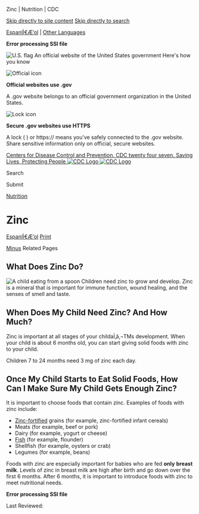 





















Zinc \| Nutrition \| CDC
 










 






 











 




[Skip directly to site content](#content)
[Skip directly to search](#headerSearch)


[EspanIÌ€Æ’ol](/spanish/) \| 
[Other Languages](https://wwwn.cdc.gov/pubs/other-languages/)

**Error processing SSI file**  



![U.S. flag](/TemplatePackage/4.0/assets/imgs/uswds/us_flag_small.png)
An official website of the United States government Here's how you know 



![Official icon](/TemplatePackage/4.0/assets/imgs/uswds/icon-dot-gov.svg)



**Official websites use .gov**


A .gov website belongs to an official government organization in the United States.







![Lock icon](/TemplatePackage/4.0/assets/imgs/uswds/icon-https.svg)



**Secure .gov websites use HTTPS**


A lock (  ) or https:// means you've safely connected to the .gov website. Share sensitive information only on official, secure websites.








 



[Centers for Disease Control and Prevention. CDC twenty four seven. Saving Lives, Protecting People
![CDC Logo](/TemplatePackage/4.0/assets/imgs/logo/logo-notext.svg)
![CDC Logo](/TemplatePackage/4.0/assets/imgs/logo/logo-notext.svg)](https://www.cdc.gov/)





Search









Submit

















 [Nutrition](/nutrition/php/about/index.html)









 











Zinc
====

 
[EspanIÌ€Æ’ol](/nutrition/infantandtoddlernutrition/vitamins-minerals/zinc_es.html) [Print](#print)



[Minus](#collapse_11269662804211974a)
Related Pages




What Does Zinc Do?
------------------


![A child eating from a spoon](/nutrition/infantandtoddlernutrition/images/zinc-500px.jpg?_=90181)
Children need zinc to grow and develop. Zinc is a mineral that is important for immune function, wound healing, and the senses of smell and taste.


When Does My Child Need Zinc? And How Much?
-------------------------------------------


Zinc is important at all stages of your childaÌ‚â‚¬TMs development. When your child is about 6 months old, you can start giving solid foods with zinc to your child.  

Children 7 to 24 months need 3 mg of zinc each day.


Once My Child Starts to Eat Solid Foods, How Can I Make Sure My Child Gets Enough Zinc?
---------------------------------------------------------------------------------------


It is important to choose foods that contain zinc. Examples of foods with zinc include:


* [Zinc\-fortified](/nutrition/infantandtoddlernutrition/definitions.html#fortified) grains (for example, zinc\-fortified infant cereals)
* Meats (for example, beef or pork)
* Dairy (for example, yogurt or cheese)
* [Fish](https://www.fda.gov/food/consumers/advice-about-eating-fish) (for example, flounder)
* Shellfish (for example, oysters or crab)
* Legumes (for example, beans)


Foods with zinc are especially important for babies who are fed **only** **breast milk**. Levels of zinc in breast milk are high after birth and go down over the first 6 months. After 6 months, it is important to introduce foods with zinc to meet nutritional needs.








**Error processing SSI file**  






 Last Reviewed:
